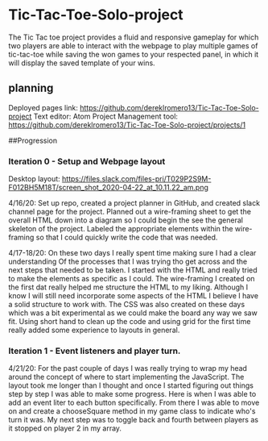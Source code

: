 # Tic-Tac-Toe-Solo-project

The Tic Tac toe project provides a fluid and responsive gameplay for which two players are
able to interact with the webpage to play multiple games of tic-tac-toe while saving the won games
to your respected panel, in which it will display the saved template of your wins.

## planning

Deployed pages link: https://github.com/dereklromero13/Tic-Tac-Toe-Solo-project
Text editor: Atom
Project Management tool: https://github.com/dereklromero13/Tic-Tac-Toe-Solo-project/projects/1

##Progression

### Iteration 0 - Setup and Webpage layout

 Desktop layout: https://files.slack.com/files-pri/T029P2S9M-F012BH5M18T/screen_shot_2020-04-22_at_10.11.22_am.png

4/16/20: Set up repo, created a project planner in GitHub, and created slack channel page for the project. Planned out a
wire-framing sheet to get the overall HTML down into a diagram so I could begin the see the general skeleton of the project.
Labeled the appropriate elements within the wire-framing so that I could quickly write the code that was needed.


4/17-18/20: On these two days I really spent time making sure I had a clear understanding Of the processes that I was trying
tho get across and the next steps that needed to be taken. I started with the HTML and really tried to make the elements as specific
as I could. The wire-framing I created on the first dat really helped me structure the HTML to my liking. Although I know I will still need
incorporate some aspects of the HTML I believe I have a solid structure to work with. The CSS was also created on these days which was
a bit experimental as we could make the board any way we saw fit. Using short hand to clean up the code and using grid for the first time
really added some experience to layouts in general.

### Iteration 1 - Event listeners and player turn.

4/21/20: For the past couple of days I was really trying to wrap my head around the concept of where to start implementing the JavaScript. The layout took me longer than I thought and once  I started figuring out things step by step I was able to make some progress. Here is when I was able to add an event liter to each button specifically. From there I was able to move on and create a chooseSquare method in my game class to indicate who's turn it was. My next step was to toggle back and fourth between players as it stopped on player 2 in my array.
